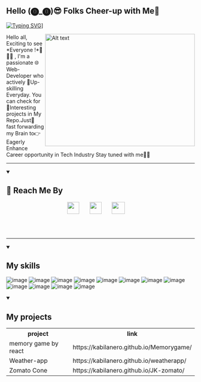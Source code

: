 ##                    Hello (⓿_⓿)😎 Folks Cheer-up with Me👋 

[![Typing SVG](https://readme-typing-svg.demolab.com?font=Fira+Code&pause=1000&random=false&width=435&lines=I'm+a+freelancer;I'm+fullstack+web+developer;I'm+content+writer)](https://git.io/typing-svg)]

<img src="https://camo.githubusercontent.com/9c9413b6db95471fc7c9422f6bde544c05958bea9f1eb16ca898dab971199387/68747470733a2f2f63646e2e6472696262626c652e636f6d2f75736572732f313837363738312f73637265656e73686f74732f363136393534322f7765625f6368617261637465722e6769663f7261773d74727565" alt="Alt text" align="right" height="300px" width="400px">


<p>Hello all, Exciting to see *Everyone !*👋🙋‍♂️ , I'm a passionate 🌐 Web-Developer who actively 💪Up-skilling Everyday. You can check for 🤯Interesting projects in My Repo.Just🚀 fast forwarding my Brain to👉 Eagerly Enhance Career opportunity in Tech Industry Stay tuned with me📌📌 </p>

----
<details open> 
  <summary><h2>📘 Reach Me By</h2></summary>
<p align="center">
  <a href="https://discord.gg/wvmPSQ3n5a" alt="Discord" title="Dev Pro Tips Discord Server"><img width="32px" src="https://i.imgur.com/OViZO8J.png"/></a>
  &#8287;&#8287;&#8287;&#8287;&#8287;
  <a href="https://www.linkedin.com/in/kabilan-j-10a4aa27b/" alt="Linkedin" title="linkedin reachout"><img width="32px" src="https://i.imgur.com/yRpa1dQ.png"/></a>
  &#8287;&#8287;&#8287;&#8287;&#8287;
  <a href="mailto:kapilrhode0000@gmail.com" title="Mail me"><img width="35px" height="32px" src="https://imgur.com/lUBgqGH.png"/></a>
  &#8287;&#8287;&#8287;&#8287;&#8287;
  
  
</p>
</details>
<br>
<br>

---

<details open>
<summary><h2>My skills</h2></summary>

 ![image](https://github.com/kabilanero/kabilanero/assets/131948780/fba1c142-223d-4a95-8bfd-0af51d56be68)   ![image](https://github.com/kabilanero/kabilanero/assets/131948780/0d311cb9-862a-4289-9c4e-a7e6d7b1f3e2) ![image](https://github.com/kabilanero/kabilanero/assets/131948780/f5380d38-8390-4adf-aaa2-805f0e7343d1) ![image](https://github.com/kabilanero/kabilanero/assets/131948780/bc1b43a7-60e8-4deb-aa8c-4d388061b139)  ![image](https://github.com/kabilanero/kabilanero/assets/131948780/a8db13fd-ccdf-4785-a837-08aded280045)  ![image](https://github.com/kabilanero/kabilanero/assets/131948780/a5a9720e-07b5-479c-b701-30ce727561c5) ![image](https://github.com/kabilanero/kabilanero/assets/131948780/093b9b75-75dc-4e49-b9eb-ba0a9d1f0986)  ![image](https://github.com/kabilanero/kabilanero/assets/131948780/05b76bb7-d640-4a98-81ce-f801232e21cf)  ![image](https://github.com/kabilanero/kabilanero/assets/131948780/f375d2c0-9bfd-451e-83e2-4cbfe76ac896) ![image](https://github.com/kabilanero/kabilanero/assets/131948780/96b556e0-6f18-4b65-85e6-82e173cc1837)    ![image](https://github.com/kabilanero/kabilanero/assets/131948780/e0973e5b-b601-43d1-8b33-dc91870de497)  ![image](https://github.com/kabilanero/kabilanero/assets/131948780/ce183d93-1c97-47de-8c9a-91816f00d7bf)
</details>

<details open>
<summary><h2>My projects</h2></summary>
  <table>
<tr>
  <th>project</th>
  <th>link</th>
  
</tr>
    <tr>
      <td>memory game by react</td>
      <td>https://kabilanero.github.io/Memorygame/</td>
    </tr>
    <tr>
      <td>Weather-app</td>
      <td> https://kabilanero.github.io/weatherapp/</td>
    </tr>
    <tr>
      <td>Zomato Cone</td>
      <td>https://kabilanero.github.io/JK-zomato/</td>
    </tr>
  </table>

</details>
